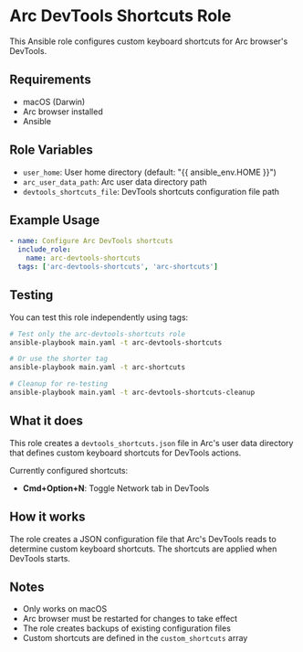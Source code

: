 # Arc DevTools Shortcuts Role

This Ansible role configures custom keyboard shortcuts for Arc browser's DevTools.

## Requirements

- macOS (Darwin)
- Arc browser installed
- Ansible

## Role Variables

- `user_home`: User home directory (default: "{{ ansible_env.HOME }}")
- `arc_user_data_path`: Arc user data directory path
- `devtools_shortcuts_file`: DevTools shortcuts configuration file path

## Example Usage

```yaml
- name: Configure Arc DevTools shortcuts
  include_role:
    name: arc-devtools-shortcuts
  tags: ['arc-devtools-shortcuts', 'arc-shortcuts']
```

## Testing

You can test this role independently using tags:

```bash
# Test only the arc-devtools-shortcuts role
ansible-playbook main.yaml -t arc-devtools-shortcuts

# Or use the shorter tag
ansible-playbook main.yaml -t arc-shortcuts

# Cleanup for re-testing
ansible-playbook main.yaml -t arc-devtools-shortcuts-cleanup
```

## What it does

This role creates a `devtools_shortcuts.json` file in Arc's user data directory that defines custom keyboard shortcuts for DevTools actions.

Currently configured shortcuts:
- **Cmd+Option+N**: Toggle Network tab in DevTools

## How it works

The role creates a JSON configuration file that Arc's DevTools reads to determine custom keyboard shortcuts. The shortcuts are applied when DevTools starts.

## Notes

- Only works on macOS
- Arc browser must be restarted for changes to take effect
- The role creates backups of existing configuration files
- Custom shortcuts are defined in the `custom_shortcuts` array